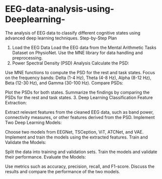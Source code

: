 # EEG-data-analysis-using-Deeplearning-
The analysis of EEG data to classify different cognitive states using advanced deep learning techniques.
Step-by-Step Plan
1. Load the EEG Data
Load the EEG data from the Mental Arithmetic Tasks Dataset on PhysioNet.
Use the MNE library for data handling and preprocessing.
2. Power Spectral Density (PSD) Analysis
Calculate the PSD:

Use MNE functions to compute the PSD for the rest and task states.
Focus on the frequency bands: Delta (1-4 Hz), Theta (4-8 Hz), Alpha (8-12 Hz), Beta (12-30 Hz), and Gamma (30-100 Hz).
Compare PSDs:

Plot the PSDs for both states.
Summarize the findings by comparing the PSDs for the rest and task states.
3. Deep Learning Classification
Feature Extraction:

Extract relevant features from the cleaned EEG data, such as band power, connectivity measures, or other features derived from the PSD.
Implement Two Deep Learning Models:

Choose two models from EEGNet, TSCeption, ViT, ATCNet, and VAE.
Implement and train the models using the extracted features.
Train and Validate the Models:

Split the data into training and validation sets.
Train the models and validate their performance.
Evaluate the Models:

Use metrics such as accuracy, precision, recall, and F1-score.
Discuss the results and compare the performance of the two models.
